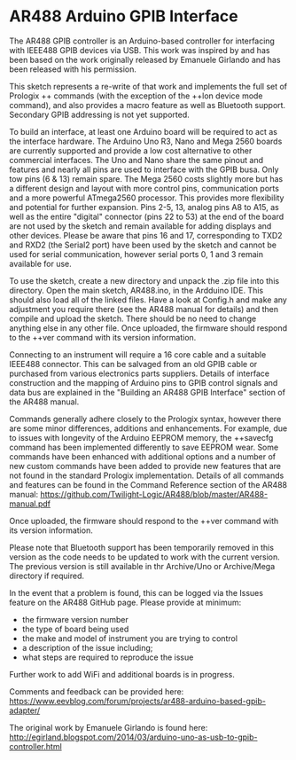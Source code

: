 # AR488 Arduino GPIB Interface


The AR488 GPIB controller is an Arduino-based controller for interfacing with IEEE488 GPIB devices via USB. This work was inspired by and has been based on the work originally released by Emanuele Girlando and has been released with his permission.

This sketch represents a re-write of that work and implements the full set of Prologix ++ commands (with the exception of the ++lon device mode command), and also provides a macro feature as well as Bluetooth support. Secondary GPIB addressing is not yet supported.

To build an interface, at least one Arduino board will be required to act as the interface hardware. The Arduino Uno R3, Nano and Mega 2560 boards are currently supported and provide a low cost alternative to other commercial interfaces. The Uno and Nano share the same pinout and features and nearly all pins are used to interface with the GPIB busa. Only tow pins (6 & 13) remain spare. The Mega 2560 costs slightly more but has a different design and layout with more control pins, communication ports and a more powerful ATmega2560 processor. This provides more flexibility and potential for further expansion. Pins 2-5, 13, analog pins A8 to A15, as well as the entire "digital" connector (pins 22 to 53) at the end of the board are not used by the sketch and remain available for adding displays and other devices. Please be aware that pins 16 and 17, corresponding to TXD2 and RXD2 (the Serial2 port) have been used by the sketch and cannot be used for serial communication, however serial ports 0, 1 and 3 remain available for use.

To use the sketch, create a new directory and unpack the .zip file into this directory. Open the main sketch, AR488.ino, in the Ardduino IDE. This should also load all of the linked files. Have a look at Config.h and make any adjustment you require there (see the AR488 manual for details) and then compile and upload the sketch. There should be no need to change anything else in any other file. Once uploaded, the firmware should respond to the ++ver command with its version information.

Connecting to an instrument will require a 16 core cable and a suitable IEEE488 connector. This can be salvaged from an old GPIB cable or purchased from various electronics parts suppliers. Details of interface construction and the mapping of Arduino pins to GPIB control signals and data bus are explained in the "Building an AR488 GPIB Interface" section of the AR488 manual.
 
Commands generally adhere closely to the Prologix syntax, however there are some minor differences, additions and enhancements. For example, due to issues with longevity of the Arduino EEPROM memory, the ++savecfg command has been implemented differently to save EEPROM wear. Some commands have been enhanced with additional options and a number of new custom commands have been added to provide new features that are not found in the standard Prologix implementation. Details of all commands and features can be found in the Command Reference section of the AR488 manual:
https://github.com/Twilight-Logic/AR488/blob/master/AR488-manual.pdf

Once uploaded, the firmware should respond to the ++ver command with its version information.

Please note that Bluetooth support has been temporarily removed in this version as the code needs to be updated to work with the current version. The previous version is still available in thr Archive/Uno or Archive/Mega directory if required.

In the event that a problem is found, this can be logged via the Issues feature on the AR488 GitHub page. Please provide at minimum:

- the firmware version number
- the type of board being used
- the make and model of instrument you are trying to control
- a description of the issue including;
- what steps are required to reproduce the issue

Further work to add WiFi and additional boards is in progress.

Comments and feedback can be provided here:
https://www.eevblog.com/forum/projects/ar488-arduino-based-gpib-adapter/

The original work by Emanuele Girlando is found here:
http://egirland.blogspot.com/2014/03/arduino-uno-as-usb-to-gpib-controller.html

